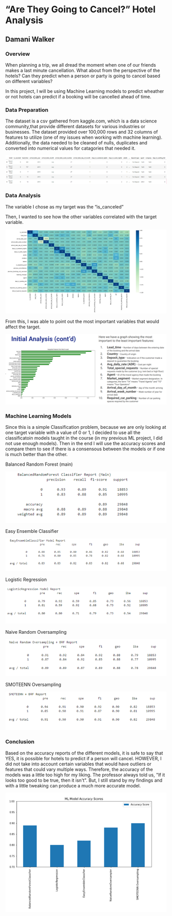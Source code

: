 # “Are They Going to Cancel?” Hotel Analysis
## Damani Walker


### Overview

When planning a trip, we all dread the moment when one of our friends makes a
last minute cancellation.
What about from the perspective of the hotels?
Can they predict when a person or party is going to cancel based on different
variables?

In this project, I will be using Machine Learning models to predict wheather or not hotels can predict if a booking will be cancelled ahead of time.

### Data Preparation

The dataset is a csv gathered from kaggle.com, which is a data science community,that provide different datasets for various industries or businesses.
The dataset provided over 100,000 rows and 32 columns of features to utilize (one of my issues when working with machine
learning). Additionally, the data needed to be cleaned of nulls, duplicates and converted into numerical values for catagories that needed it.

![alt text](https://github.com/DamaniW/FinalProject/blob/main/Images/raw_data.PNG?raw=true)

### Data Analysis

The variable I chose as my target was the “is_canceled”

Then, I wanted to see how the other variables correlated with the target variable.

![alt text](https://github.com/DamaniW/FinalProject/blob/main/Images/CorrelationMap.PNG?raw=true)

From this, I was able to point out the most important variables that would affect the target.

![alt text](https://github.com/DamaniW/FinalProject/blob/main/Images/important_features.png?raw=true)

### Machine Learning Models

Since this is a simple Classification problem, because we are only looking at one target variable with a value of 0 or 1, I decided to use all the classificatoin models taught in the course (in my previous ML project, I did not use enough models). Then in the end I will use the accuracy scores and compare them to see if there is a consensous between the models or if one is much better than the other. 

Balanced Random Forest (main)

![alt text](https://github.com/DamaniW/FinalProject/blob/main/Images/BRFreport.png?raw=true)

Easy Ensemble Classifier

![alt text](https://github.com/DamaniW/FinalProject/blob/main/Images/EECreport.png?raw=true)

Logistic Regression

![alt text](https://github.com/DamaniW/FinalProject/blob/main/Images/LRreport.png?raw=true)

Naive Random Oversampling

![alt text](https://github.com/DamaniW/FinalProject/blob/main/Images/NROreport.png?raw=true)

SMOTEENN Oversampling

![alt text](https://github.com/DamaniW/FinalProject/blob/main/Images/SMOTEENNreport.png?raw=true)

### Conclusion

Based on the accuracy reports of the different models, it is safe to say that YES, it is possible for hotels to predict if a person will cancel. 
HOWEVER, I did not take into account certain variables that would have outliers or features that could vary multiple ways. Therefore, the accuracy of the models was a little too high for my liking. The professor always told us, "If it looks too good to be true, then it isn't". But, I still stand by my findings and with a little tweaking can produce a much more accurate model.

![alt text](https://github.com/DamaniW/FinalProject/blob/main/Images/accuracy_scores.png?raw=true)

